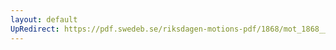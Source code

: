 ```yaml
---
layout: default
UpRedirect: https://pdf.swedeb.se/riksdagen-motions-pdf/1868/mot_1868__ak__00108/mot_1868__ak__00108_002.pdf
---
```

